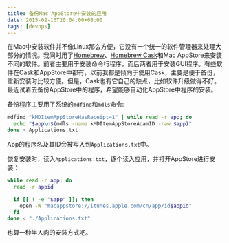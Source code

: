 ```yaml
---
title: 备份Mac AppStore中安装的应用
date: 2015-02-16T20:04:00+08:00
tags: [devops]
---
```


在Mac中安装软件并不像Linux那么方便，它没有一个统一的软件管理器来处理大部分的情况。我同时用了[Homebrew](http://brew.sh/)、[Homebrew Cask](http://caskroom.io/)和Mac AppStore来安装不同的软件。前者主要用于安装命令行程序，而后两者用于安装GUI程序。有些软件在Cask和AppStore中都有，以前我都是倾向于使用Cask，主要是便于备份，重新安装时比较方便。但是，Cask也有它自己的缺点，比如软件升级做得不好。最近试着去备份AppStore中的程序，希望能够自动化AppStore中程序的安装。

备份程序主要用了系统的`mdfind`和`mdls`命令:

~~~ bash
mdfind "kMDItemAppStoreHasReceipt=1" | while read -r app; do
  echo "$app\n$(mdls -name kMDItemAppStoreAdamID -raw $app)"
done > Applications.txt
~~~~

App的程序名及其ID会被写入到`Applications.txt`中。

恢复安装时，读入`Applications.txt`，逐个读入应用，并打开AppStore进行安装：

~~~ bash
while read -r app; do
  read -r appid

  if [[ ! -e "$app" ]]; then
    open -W "macappstore://itunes.apple.com/cn/app/id$appid"
  fi
done < "./Applications.txt"
~~~~

也算一种半人肉的安装方式吧。

